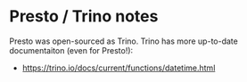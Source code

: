 # Presto / Trino notes

Presto was open-sourced as Trino. Trino has more up-to-date documentaiton (even for Presto!):

- https://trino.io/docs/current/functions/datetime.html
